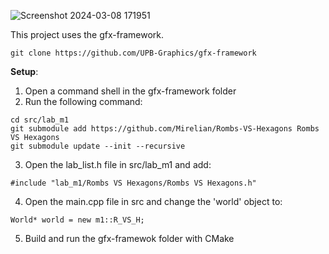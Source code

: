 
![Screenshot 2024-03-08 171951](https://github.com/Mirelian/Rombs-VS-Hexagons/assets/64906131/1b2bcd63-9e73-4de7-b01b-17a8a5c005ef)

This project uses the gfx-framework.
```
git clone https://github.com/UPB-Graphics/gfx-framework
```

**Setup**:

1.  Open a command shell in the gfx-framework folder
2.  Run the following command:
```
cd src/lab_m1
git submodule add https://github.com/Mirelian/Rombs-VS-Hexagons Rombs VS Hexagons
git submodule update --init --recursive
```
3.  Open the lab_list.h file in src/lab_m1 and add:
```
#include "lab_m1/Rombs VS Hexagons/Rombs VS Hexagons.h"
```
4.  Open the main.cpp file in src and change the 'world' object to:
```
World* world = new m1::R_VS_H;
```
5. Build and run the gfx-framewok folder with CMake
